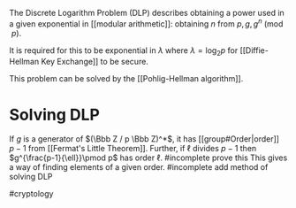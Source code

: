 The Discrete Logarithm Problem (DLP) describes obtaining a power used in a given exponential in [[modular arithmetic]]: obtaining $n$ from $p, g, g^n \pmod p$. 

It is required for this to be exponential in $\lambda$ where $\lambda = \log _2 p$ for [[Diffie-Hellman Key Exchange]] to be secure.

This problem can be solved by the [[Pohlig-Hellman algorithm]].
# Solving DLP
If $g$ is a generator of $(\Bbb Z / p \Bbb Z)^*$, it has [[group#Order|order]] $p-1$ from [[Fermat's Little Theorem]]. Further, if $\ell$ divides $p-1$ then $g^{\frac{p-1}{\ell}}\pmod p$ has order $\ell$. #incomplete prove this
This gives a way of finding elements of a given order.
#incomplete add method of solving DLP

#cryptology